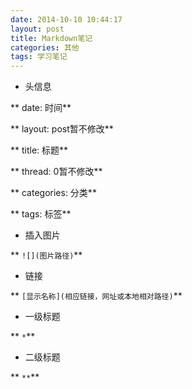 ```yaml
---
date: 2014-10-10 10:44:17
layout: post
title: Markdown笔记
categories: 其他
tags: 学习笔记
---
```


*    头信息

**    date: 时间**

**    layout: post暂不修改**

**    title: 标题**

**    thread: 0暂不修改**

**    categories: 分类**

**    tags: 标签**

*    插入图片

**    `![](图片路径)`**

*    链接

**    `[显示名称](相应链接，网址或本地相对路径)`**

*    一级标题

**    `*`**

*    二级标题

**    `**`**

